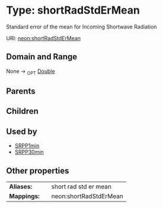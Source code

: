 
# Type: shortRadStdErMean


Standard error of the mean for Incoming Shortwave Radiation

URI: [neon:shortRadStdErMean](https://data.neonscience.org/shortRadStdErMean)


## Domain and Range

None ->  <sub>OPT</sub> [Double](types/Double.md)

## Parents


## Children


## Used by

 * [SRPP1min](SRPP1min.md)
 * [SRPP30min](SRPP30min.md)

## Other properties

|  |  |  |
| --- | --- | --- |
| **Aliases:** | | short rad std er mean |
| **Mappings:** | | neon:shortRadStdErMean |

